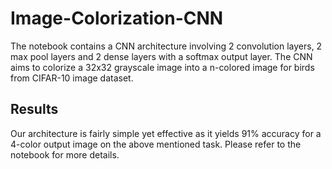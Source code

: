 # Image-Colorization-CNN

The notebook contains a CNN architecture involving 2 convolution layers, 2 max pool layers and 2 dense layers with a softmax output layer.
The CNN aims to colorize a 32x32 grayscale image into a n-colored image for birds from CIFAR-10 image dataset.

## Results

Our architecture is fairly simple yet effective as it yields 91% accuracy for a 4-color output image on the above mentioned task. Please refer to the notebook for more details.
